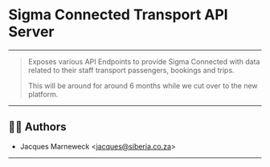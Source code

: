# Sigma Connected Transport API Server

---

> Exposes various API Endpoints to provide Sigma Connected with data
> related to their staff transport passengers, bookings and trips.
>
> This will be around for around 6 months while we cut over to the
> new platform.

---

## 👨‍💻 Authors

 * Jacques Marneweck <<jacques@siberia.co.za>>

---
